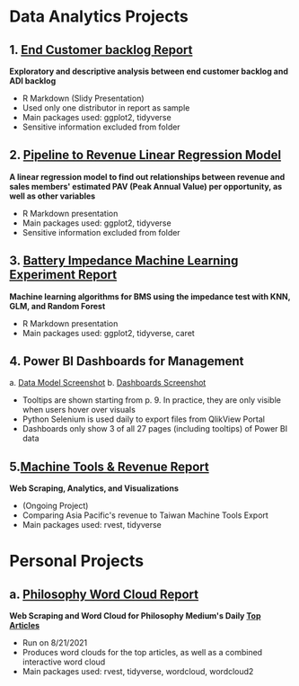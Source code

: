 # Data Analytics Projects

## 1. [End Customer backlog Report](https://b03701244.github.io/Portfolio//End_Customer_Backlog//MORRIHAN_2021-08-21.html)
**Exploratory and descriptive analysis between end customer backlog and ADI backlog**
* R Markdown (Slidy Presentation)
* Used only one distributor in report as sample
* Main packages used: ggplot2, tidyverse
* Sensitive information excluded from folder

## 2. [Pipeline to Revenue Linear Regression Model](https://b03701244.github.io/Portfolio/Pipeline_Revenue_Regression/Reg_Report.html)
**A linear regression model to find out relationships between revenue and sales members' estimated PAV (Peak Annual Value) per opportunity, as well as other variables**
* R Markdown presentation
* Main packages used: ggplot2, tidyverse
* Sensitive information excluded from folder

## 3. [Battery Impedance Machine Learning Experiment Report](https://b03701244.github.io/Portfolio/ML/Batt_Impedance_Report.html)
**Machine learning algorithms for BMS using the impedance test with KNN, GLM, and Random Forest**
* R Markdown presentation
* Main packages used: ggplot2, tidyverse, caret

## 4. Power BI Dashboards for Management
a.  [Data Model Screenshot](PowerBI_Management/Data_Model.png "DM Png")
b. [Dashboards Screenshot](https://github.com/b03701244/Portfolio/raw/main/PowerBI_Management/PowerBI_Management.pdf "PBI PDF")
* Tooltips are shown starting from p. 9. In practice, they are only visible when users hover over visuals
* Python Selenium is used daily to export files from QlikView Portal
* Dashboards only show 3 of all 27 pages (including tooltips) of Power BI data

## 5.[Machine Tools & Revenue Report](https://b03701244.github.io/Portfolio/Benchmark/Report.html)
**Web Scraping, Analytics, and Visualizations**
* (Ongoing Project)
* Comparing Asia Pacific's revenue to Taiwan Machine Tools Export
* Main packages used: rvest, tidyverse

# Personal Projects
## a. [Philosophy Word Cloud Report](https://b03701244.github.io/Portfolio/Philo_Scraping/Philo_Report.html)
**Web Scraping and Word Cloud for Philosophy Medium's Daily [Top Articles](https://philomedium.com/content/today)**
* Run on 8/21/2021
* Produces word clouds for the top articles, as well as a combined interactive word cloud
* Main packages used: rvest, tidyverse, wordcloud, wordcloud2

